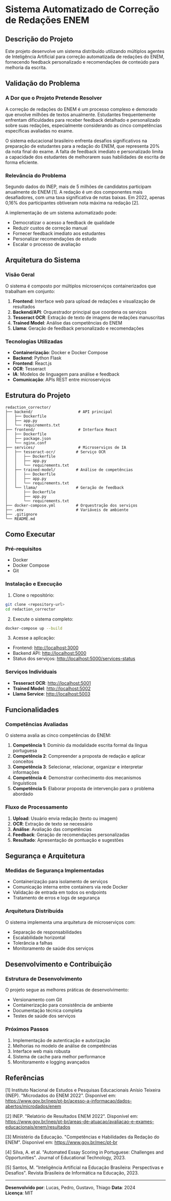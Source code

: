 # Sistema Automatizado de Correção de Redações ENEM

## Descrição do Projeto

Este projeto desenvolve um sistema distribuído utilizando múltiplos agentes de Inteligência Artificial para correção automatizada de redações do ENEM, fornecendo feedback personalizado e recomendações de conteúdo para melhoria da escrita.

## Validação do Problema

### A Dor que o Projeto Pretende Resolver

A correção de redações do ENEM é um processo complexo e demorado que envolve milhões de textos anualmente. Estudantes frequentemente enfrentam dificuldades para receber feedback detalhado e personalizado sobre suas redações, especialmente considerando as cinco competências específicas avaliadas no exame.

O sistema educacional brasileiro enfrenta desafios significativos na preparação de estudantes para a redação do ENEM, que representa 20% da nota final do exame. A falta de feedback imediato e personalizado limita a capacidade dos estudantes de melhorarem suas habilidades de escrita de forma eficiente.

### Relevância do Problema

Segundo dados do INEP, mais de 5 milhões de candidatos participam anualmente do ENEM [1]. A redação é um dos componentes mais desafiadores, com uma taxa significativa de notas baixas. Em 2022, apenas 0,16% dos participantes obtiveram nota máxima na redação [2].

A implementação de um sistema automatizado pode:

- Democratizar o acesso a feedback de qualidade
- Reduzir custos de correção manual
- Fornecer feedback imediato aos estudantes
- Personalizar recomendações de estudo
- Escalar o processo de avaliação

## Arquitetura do Sistema

### Visão Geral

O sistema é composto por múltiplos microserviços containerizados que trabalham em conjunto:

1. **Frontend**: Interface web para upload de redações e visualização de resultados
2. **Backend/API**: Orquestrador principal que coordena os serviços
3. **Tesseract OCR**: Extração de texto de imagens de redações manuscritas
4. **Trained Model**: Análise das competências do ENEM
5. **Llama**: Geração de feedback personalizado e recomendações

### Tecnologias Utilizadas

- **Containerização**: Docker e Docker Compose
- **Backend**: Python Flask
- **Frontend**: React.js
- **OCR**: Tesseract
- **IA**: Modelos de linguagem para análise e feedback
- **Comunicação**: APIs REST entre microserviços

## Estrutura do Projeto

```
redaction_corrector/
├── backend/                    # API principal
│   ├── Dockerfile
│   ├── app.py
│   └── requirements.txt
├── frontend/                   # Interface React
│   ├── Dockerfile
│   ├── package.json
│   └── nginx.conf
├── services/                   # Microserviços de IA
│   ├── tesseract-ocr/         # Serviço OCR
│   │   ├── Dockerfile
│   │   ├── app.py
│   │   └── requirements.txt
│   ├── trained-model/         # Análise de competências
│   │   ├── Dockerfile
│   │   ├── app.py
│   │   └── requirements.txt
│   └── llama/                 # Geração de feedback
│       ├── Dockerfile
│       ├── app.py
│       └── requirements.txt
├── docker-compose.yml         # Orquestração dos serviços
├── .env                       # Variáveis de ambiente
├── .gitignore
└── README.md
```

## Como Executar

### Pré-requisitos

- Docker
- Docker Compose
- Git

### Instalação e Execução

1. Clone o repositório:

```bash
git clone <repository-url>
cd redaction_corrector
```

2. Execute o sistema completo:

```bash
docker-compose up --build
```

3. Acesse a aplicação:

- Frontend: <http://localhost:3000>
- Backend API: <http://localhost:5000>
- Status dos serviços: <http://localhost:5000/services-status>

### Serviços Individuais

- **Tesseract OCR**: <http://localhost:5001>
- **Trained Model**: <http://localhost:5002>
- **Llama Service**: <http://localhost:5003>

## Funcionalidades

### Competências Avaliadas

O sistema avalia as cinco competências do ENEM:

1. **Competência 1**: Domínio da modalidade escrita formal da língua portuguesa
2. **Competência 2**: Compreender a proposta de redação e aplicar conceitos
3. **Competência 3**: Selecionar, relacionar, organizar e interpretar informações
4. **Competência 4**: Demonstrar conhecimento dos mecanismos linguísticos
5. **Competência 5**: Elaborar proposta de intervenção para o problema abordado

### Fluxo de Processamento

1. **Upload**: Usuário envia redação (texto ou imagem)
2. **OCR**: Extração de texto se necessário
3. **Análise**: Avaliação das competências
4. **Feedback**: Geração de recomendações personalizadas
5. **Resultado**: Apresentação de pontuação e sugestões

## Segurança e Arquitetura

### Medidas de Segurança Implementadas

- Containerização para isolamento de serviços
- Comunicação interna entre containers via rede Docker
- Validação de entrada em todos os endpoints
- Tratamento de erros e logs de segurança

### Arquitetura Distribuída

O sistema implementa uma arquitetura de microserviços com:

- Separação de responsabilidades
- Escalabilidade horizontal
- Tolerância a falhas
- Monitoramento de saúde dos serviços

## Desenvolvimento e Contribuição

### Estrutura de Desenvolvimento

O projeto segue as melhores práticas de desenvolvimento:

- Versionamento com Git
- Containerização para consistência de ambiente
- Documentação técnica completa
- Testes de saúde dos serviços

### Próximos Passos

1. Implementação de autenticação e autorização
2. Melhorias no modelo de análise de competências
3. Interface web mais robusta
4. Sistema de cache para melhor performance
5. Monitoramento e logging avançados

## Referências

[1] Instituto Nacional de Estudos e Pesquisas Educacionais Anísio Teixeira (INEP). "Microdados do ENEM 2022". Disponível em: <https://www.gov.br/inep/pt-br/acesso-a-informacao/dados-abertos/microdados/enem>

[2] INEP. "Relatório de Resultados ENEM 2022". Disponível em: <https://www.gov.br/inep/pt-br/areas-de-atuacao/avaliacao-e-exames-educacionais/enem/resultados>

[3] Ministério da Educação. "Competências e Habilidades da Redação do ENEM". Disponível em: <https://www.gov.br/mec/pt-br>

[4] Silva, A. et al. "Automated Essay Scoring in Portuguese: Challenges and Opportunities". Journal of Educational Technology, 2023.

[5] Santos, M. "Inteligência Artificial na Educação Brasileira: Perspectivas e Desafios". Revista Brasileira de Informática na Educação, 2023.

---

**Desenvolvido por**: Lucas, Pedro, Gustavo, Thiago
**Data**: 2024  
**Licença**: MIT

